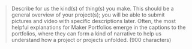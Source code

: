 >Describe for us the kind(s) of thing(s) you make. This should be a general overview of your project(s); you will be able to submit pictures and video with specific descriptions later. Often, the most helpful explanations for Maker Portfolios emerge in the captions to the portfolios, where they can form a kind of narrative to help us understand how a project or projects unfolded. (900 characters)

